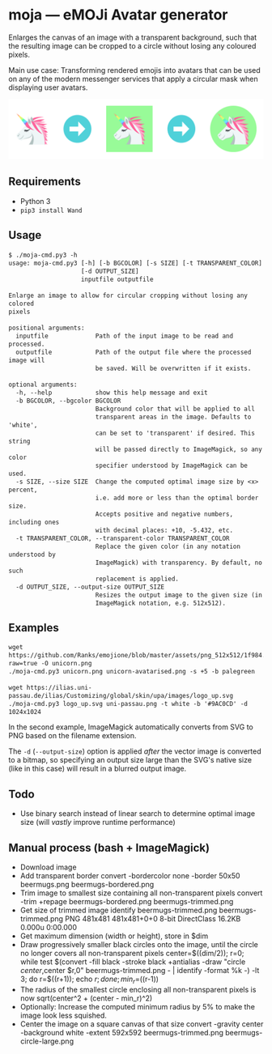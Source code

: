 moja — eMOJi Avatar generator
==============================

Enlarges the canvas of an image with a transparent background, such that the
resulting image can be cropped to a circle without losing any coloured pixels.

Main use case: Transforming rendered emojis into avatars that can be used on
any of the modern messenger services that apply a circular mask when displaying
user avatars.

![example of transformation process and final result](https://github.com/n-st/moja/blob/master/example.png)

Requirements
------------

* Python 3
* `pip3 install Wand`

Usage
-----

    $ ./moja-cmd.py3 -h
    usage: moja-cmd.py3 [-h] [-b BGCOLOR] [-s SIZE] [-t TRANSPARENT_COLOR]
                        [-d OUTPUT_SIZE]
                        inputfile outputfile

    Enlarge an image to allow for circular cropping without losing any colored
    pixels

    positional arguments:
      inputfile             Path of the input image to be read and processed.
      outputfile            Path of the output file where the processed image will
                            be saved. Will be overwritten if it exists.

    optional arguments:
      -h, --help            show this help message and exit
      -b BGCOLOR, --bgcolor BGCOLOR
                            Background color that will be applied to all
                            transparent areas in the image. Defaults to 'white',
                            can be set to 'transparent' if desired. This string
                            will be passed directly to ImageMagick, so any color
                            specifier understood by ImageMagick can be used.
      -s SIZE, --size SIZE  Change the computed optimal image size by <x> percent,
                            i.e. add more or less than the optimal border size.
                            Accepts positive and negative numbers, including ones
                            with decimal places: +10, -5.432, etc.
      -t TRANSPARENT_COLOR, --transparent-color TRANSPARENT_COLOR
                            Replace the given color (in any notation understood by
                            ImageMagick) with transparency. By default, no such
                            replacement is applied.
      -d OUTPUT_SIZE, --output-size OUTPUT_SIZE
                            Resizes the output image to the given size (in
                            ImageMagick notation, e.g. 512x512).

Examples
--------

    wget https://github.com/Ranks/emojione/blob/master/assets/png_512x512/1f984.png?raw=true -O unicorn.png
    ./moja-cmd.py3 unicorn.png unicorn-avatarised.png -s +5 -b palegreen

    wget https://ilias.uni-passau.de/ilias/Customizing/global/skin/upa/images/logo_up.svg
    ./moja-cmd.py3 logo_up.svg uni-passau.png -t white -b '#9AC0CD' -d 1024x1024

In the second example, ImageMagick automatically converts from SVG to PNG based
on the filename extension.

The `-d` (`--output-size`) option is applied *after* the vector image is
converted to a bitmap, so specifying an output size large than the SVG's native
size (like in this case) will result in a blurred output image.

Todo
----

* Use binary search instead of linear search to determine optimal image size
  (will *vastly* improve runtime performance)


Manual process (bash + ImageMagick)
-----------------------------------

* Download image
* Add transparent border
  convert -bordercolor none -border 50x50 beermugs.png beermugs-bordered.png
* Trim image to smallest size containing all non-transparent pixels
  convert -trim +repage beermugs-bordered.png beermugs-trimmed.png
* Get size of trimmed image
  identify beermugs-trimmed.png
  beermugs-trimmed.png PNG 481x481 481x481+0+0 8-bit DirectClass 16.2KB 0.000u 0:00.000
* Get maximum dimension (width or height), store in $dim
* Draw progressively smaller black circles onto the image, until the circle no longer covers all non-transparent pixels
  center=$((dim/2)); r=0; while test $(convert -fill black -stroke black +antialias -draw "circle $center,$center $r,0" beermugs-trimmed.png - | identify -format %k -) -lt 3; do r=$((r+1)); echo $r; done; min_r=$((r-1))
* The radius of the smallest circle enclosing all non-transparent pixels is now sqrt(center^2 + (center - min_r)^2)
* Optionally: Increase the computed minimum radius by 5% to make the image look less squished.
* Center the image on a square canvas of that size
  convert -gravity center -background white -extent 592x592 beermugs-trimmed.png beermugs-circle-large.png
